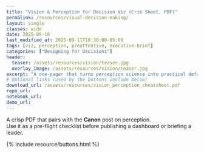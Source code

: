 ```yaml
---
title: "Vision & Perception for Decision Viz (Crib Sheet, PDF)"
permalink: /resources/visual-decision-making/
layout: single
classes: wide
date: 2025-09-10
last_modified_at: 2025-09-11T10:30:00-05:00
tags: [viz, perception, preattentive, executive-brief]
categories: ["Designing for Decisions"]
header:
  teaser: /assets/resources/vision/teaser.jpg
  overlay_image: /assets/resources/vision/teaser.jpg
excerpt: "A one-pager that turns perception science into practical defaults for dashboards and exec briefs."
# Optional links (used by the buttons include below)
download_url: /assets/resources/vision_perception_cheatsheet.pdf
repo_url:
notebook_url:
demo_url:
---
```


A crisp PDF that pairs with the **Canon** post on perception.  
Use it as a pre-flight checklist before publishing a dashboard or briefing a leader.

{% include resource/buttons.html %}

<!-- <span class="format-chip">PDF</span> -->
